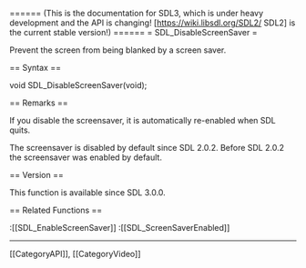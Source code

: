 ====== (This is the documentation for SDL3, which is under heavy development and the API is changing! [https://wiki.libsdl.org/SDL2/ SDL2] is the current stable version!) ======
= SDL_DisableScreenSaver =

Prevent the screen from being blanked by a screen saver.

== Syntax ==

<syntaxhighlight lang='c'>
void SDL_DisableScreenSaver(void);
</syntaxhighlight>

== Remarks ==

If you disable the screensaver, it is automatically re-enabled when SDL
quits.

The screensaver is disabled by default since SDL 2.0.2. Before SDL 2.0.2
the screensaver was enabled by default.

== Version ==

This function is available since SDL 3.0.0.

== Related Functions ==

:[[SDL_EnableScreenSaver]]
:[[SDL_ScreenSaverEnabled]]

----
[[CategoryAPI]], [[CategoryVideo]]


